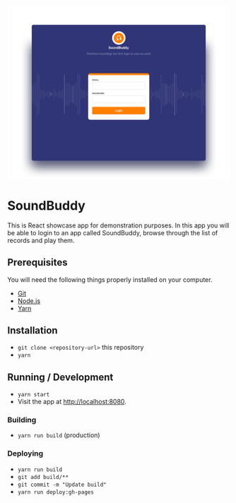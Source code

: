 ![Screen](https://raw.githubusercontent.com/DaZzz/i2x-challenge/master/screen.png)

# SoundBuddy

This is React showcase app for demonstration purposes. In this app you will be able to
login to an app called SoundBuddy, browse through the list of records and play them.


## Prerequisites

You will need the following things properly installed on your computer.

* [Git](http://git-scm.com/)
* [Node.js](http://nodejs.org/)
* [Yarn](https://yarnpkg.com/)

## Installation

* `git clone <repository-url>` this repository
* `yarn`

## Running / Development

* `yarn start`
* Visit the app at [http://localhost:8080](http://localhost:8080).

### Building

* `yarn run build` (production)

### Deploying

* `yarn run build`
* `git add build/**`
* `git commit -m "Update build"`
* `yarn run deploy:gh-pages`
